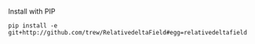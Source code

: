 Install with PIP

    pip install -e git+http://github.com/trew/RelativedeltaField#egg=relativedeltafield


